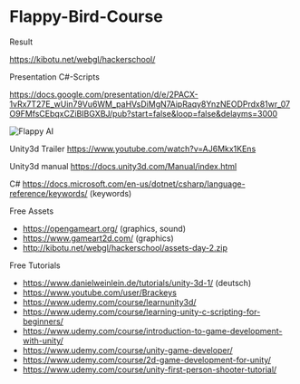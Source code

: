 # Flappy-Bird-Course

Result

https://kibotu.net/webgl/hackerschool/

Presentation C#-Scripts

https://docs.google.com/presentation/d/e/2PACX-1vRx7T27E_wUin79Vu6WM_paHVsDiMgN7AipRaqy8YnzNEODPrdx81wr_07O9FMfsCEbqxCZiBIBGXBJ/pub?start=false&loop=false&delayms=3000

![Flappy AI](https://cdn-images-1.medium.com/max/800/1*G-uGz8s2ti5rgVTz7AHU1w.gif)

Unity3d Trailer
https://www.youtube.com/watch?v=AJ6Mkx1KEns

Unity3d manual
https://docs.unity3d.com/Manual/index.html

C# 
https://docs.microsoft.com/en-us/dotnet/csharp/language-reference/keywords/ (keywords)

Free Assets
* https://opengameart.org/ (graphics, sound)
* https://www.gameart2d.com/ (graphics)
* http://kibotu.net/webgl/hackerschool/assets-day-2.zip

Free Tutorials
* https://www.danielweinlein.de/tutorials/unity-3d-1/ (deutsch)
* https://www.youtube.com/user/Brackeys
* https://www.udemy.com/course/learnunity3d/
* https://www.udemy.com/course/learning-unity-c-scripting-for-beginners/
* https://www.udemy.com/course/introduction-to-game-development-with-unity/
* https://www.udemy.com/course/unity-game-developer/
* https://www.udemy.com/course/2d-game-development-for-unity/
* https://www.udemy.com/course/unity-first-person-shooter-tutorial/
